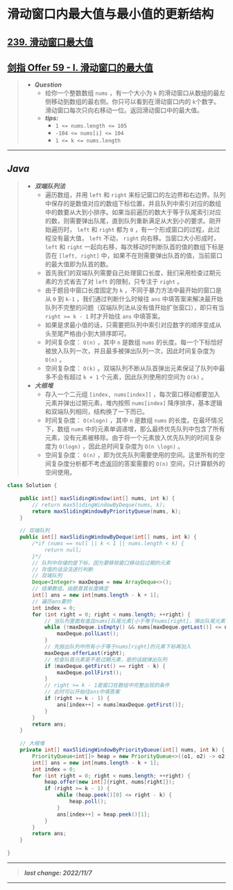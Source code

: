 # 滑动窗口内最大值与最小值的更新结构

## [239. 滑动窗口最大值](https://leetcode.cn/problems/sliding-window-maximum/)

## [剑指 Offer 59 - I. 滑动窗口的最大值](https://leetcode.cn/problems/hua-dong-chuang-kou-de-zui-da-zhi-lcof/)

> - ***Question***
>   - 给你一个整数数组 `nums` ，有一个大小为 `k` 的滑动窗口从数组的最左侧移动到数组的最右侧。你只可以看到在滑动窗口内的 `k`个数字。滑动窗口每次只向右移动一位。返回滑动窗口中的最大值。
>   - ***tips:***
>     - `1 <= nums.length <= 105`
>     - `-104 <= nums[i] <= 104`
>     - `1 <= k <= nums.length`

---

## *Java*

> - ***双端队列法***
>   - 遍历数组，并用 `left` 和 `right` 来标记窗口的左边界和右边界。队列中保存的是数值对应的数组下标位置，并且队列中索引对应的数组中的数要从大到小排序。如果当前遍历的数大于等于队尾索引对应的数，则需要弹出队尾，直到队列重新满足从大到小的要求。刚开始遍历时， `left` 和 `right` 都为 `0` ，有一个形成窗口的过程，此过程没有最大值， `left` 不动， `right` 向右移。当窗口大小形成时， `left` 和 `right` 一起向右移，每次移动时判断队首的值的数组下标是否在 `[left, right]` 中，如果不在则需要弹出队首的值，当前窗口的最大值即为队首的数。
>   - 首先我们的双端队列需要自己处理窗口长度，我们采用检查过期元素的方式省去了对 `left` 的限制，只专注于 `right` 。
>   - 由于题目中窗口长度固定为 `k` ，不同于暴力方法中最开始的窗口是从 `0` 到 `k-1` ，我们通过判断什么时候往 `ans` 中填答案来解决最开始队列不完整的问题（双端队列法从没有值开始扩张窗口），即只有当 `right >= k - 1` 时才开始往 `ans` 中填答案。
>   - 如果是求最小值的话，只需要把队列中索引对应数字的顺序变成从头至尾严格由小到大排序即可。
>   - 时间复杂度： `O(n)` ，其中 `n` 是数组 `nums` 的长度。每一个下标恰好被放入队列一次，并且最多被弹出队列一次，因此时间复杂度为 `O(n)` 。
>   - 空间复杂度： `O(k)` 。双端队列不断从队首弹出元素保证了队列中最多不会有超过 `k + 1` 个元素，因此队列使用的空间为 `O(k)` 。
> - ***大根堆***
>   - 存入一个二元组 `[index, nums[index]]` ，每次窗口移动都要加入元素并弹出过期元素，堆内按照 `nums[index]` 降序排序，基本逻辑和双端队列相同，结构换了一下而已。
>   - 时间复杂度： `O(nlogn)` ，其中 `n` 是数组 `nums` 的长度。在最坏情况下，数组 `nums` 中的元素单调递增，那么最终优先队列中包含了所有元素，没有元素被移除。由于将一个元素放入优先队列的时间复杂度为 `O(logn)` ，因此总时间复杂度为 `O(n \logn)` 。
>   - 空间复杂度： `O(n)` ，即为优先队列需要使用的空间。这里所有的空间复杂度分析都不考虑返回的答案需要的 `O(n)` 空间，只计算额外的空间使用。

```java
class Solution {
    
    public int[] maxSlidingWindow(int[] nums, int k) {
        // return maxSlidingWindowByDeque(nums, k);
        return maxSlidingWindowByPriorityQueue(nums, k);
    }
    
    // 双端队列
    public int[] maxSlidingWindowByDeque(int[] nums, int k) {
        /*if (nums == null || k < 1 || nums.length < k) {
            return null;
        }*/
        // 队列中存储的是下标，因为要移除窗口移动后过期的元素
        // 存值的话没法进行判断
        // 双端队列
        Deque<Integer> maxDeque = new ArrayDeque<>();
        // 结果数组，由题意其长度确定
        int[] ans = new int[nums.length - k + 1];
        // 遍历ans要的
        int index = 0;
        for (int right = 0; right < nums.length; ++right) {
            // 当队列里面有值且nums[队尾元素]小于等于nums[right]，弹出队尾元素
            while (!maxDeque.isEmpty() && nums[maxDeque.getLast()] <= nums[right]) {
                maxDeque.pollLast();
            }
            // 先抛出队列中所有小于等于nums[right]的元素下标再加入
            maxDeque.offerLast(right);
            // 检查队首元素是不是过期元素，是的话就弹出队列
            if (maxDeque.getFirst() == right - k) {
                maxDeque.pollFirst();
            }
            // right >= k - 1是窗口在数组中完整出现的条件
            // 此时可以开始往ans中填答案
            if (right >= k - 1) {
                ans[index++] = nums[maxDeque.getFirst()];
            }
        }
        return ans;
    }
    
    // 大根堆
    private int[] maxSlidingWindowByPriorityQueue(int[] nums, int k) {
        PriorityQueue<int[]> heap = new PriorityQueue<>((o1, o2) -> o2[1] - o1[1]);
        int[] ans = new int[nums.length - k + 1];
        int index = 0;
        for (int right = 0; right < nums.length; ++right) {
            heap.offer(new int[]{right, nums[right]});
            if (right >= k - 1) {
                while (heap.peek()[0] <= right - k) {
                    heap.poll();
                }
                ans[index++] = heap.peek()[1];
            }
        }
        return ans;
    }
    
}
```

---

> ***last change: 2022/11/7***

---
